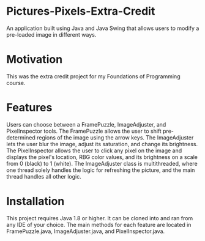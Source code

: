 # Pictures-Pixels-Extra-Credit
An application built using Java and Java Swing that allows users to modify a pre-loaded image in different ways. 

# Motivation
This was the extra credit project for my Foundations of Programming course.

# Features
Users can choose between a FramePuzzle, ImageAdjuster, and PixelInspector tools. The FramePuzzle allows the user to shift pre-determined regions of the image using the arrow keys. The ImageAdjuster lets the user blur the image, adjust its saturation, and change its brightness. The PixelInspector allows the user to click any pixel on the image and displays the pixel's location, RBG color values, and its brightness on a scale from 0 (black) to 1 (white). The ImageAdjuster class is multithreaded, where one thread solely handles the logic for refreshing the picture, and the main thread handles all other logic. 

# Installation
This project requires Java 1.8 or higher. It can be cloned into and ran from any IDE of your choice. The main methods for each feature are located in FramePuzzle.java, ImageAdjuster.java, and PixelInspector.java.
